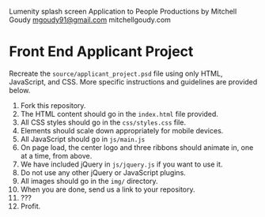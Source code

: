 Lumenity splash screen
Application to People Productions
by Mitchell Goudy
	mgoudy91@gmail.com
	mitchellgoudy.com

# Front End Applicant Project

Recreate the `source/applicant_project.psd` file using only HTML, JavaScript, and CSS. More specific instructions and guidelines are provided below.

1. Fork this repository.
2. The HTML content should go in the `index.html` file provided.
3. All CSS styles should go in the `css/styles.css` file.
4. Elements should scale down appropriately for mobile devices.
5. All JavaScript should go in `js/main.js`
6. On page load, the center logo and three ribbons should animate in, one at a time, from above.
7. We have included jQuery in `js/jquery.js` if you want to use it.
8. Do not use any other jQuery or JavaScript plugins.
9. All images should go in the `img/` directory.
10. When you are done, send us a link to your repository.
11. ???
12. Profit.
